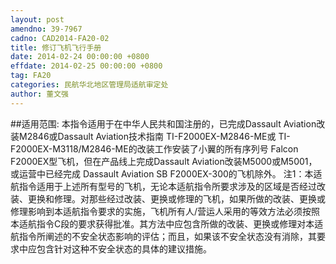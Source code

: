 ```yaml
---
layout: post
amendno: 39-7967
cadno: CAD2014-FA20-02
title: 修订飞机飞行手册
date: 2014-02-24 00:00:00 +0800
effdate: 2014-02-25 00:00:00 +0800
tag: FA20
categories: 民航华北地区管理局适航审定处
author: 董文强
---
```


##适用范围:
本指令适用于在中华人民共和国注册的，已完成Dassault Aviation改装M2846或Dassault Aviation技术指南 TI-F2000EX-M2846-ME或 TI-F2000EX-M3118/M2846-ME的改装工作安装了小翼的所有序列号 Falcon F2000EX型飞机，但在产品线上完成Dassault Aviation改装M5000或M5001，或运营中已经完成 Dassault Aviation SB F2000EX-300的飞机除外。
注1：本适航指令适用于上述所有型号的飞机，无论本适航指令所要求涉及的区域是否经过改装、更换和修理。对那些经过改装、更换或修理的飞机，如果所做的改装、更换或修理影响到本适航指令要求的实施，飞机所有人/营运人采用的等效方法必须按照本适航指令C段的要求获得批准。其方法中应包含所做的改装、更换或修理对本适航指令所阐述的不安全状态影响的评估；而且，如果该不安全状态没有消除，其要求中应包含针对这种不安全状态的具体的建议措施。

